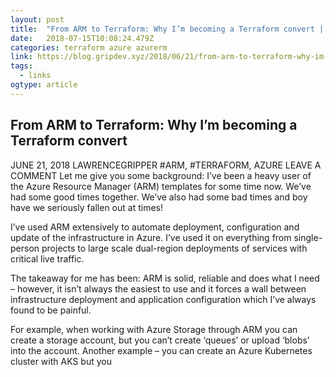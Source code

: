```yaml
---
layout: post 
title:  "From ARM to Terraform: Why I’m becoming a Terraform convert | GripDev" 
date:   2018-07-15T10:08:24.479Z 
categories: terraform azure azurerm
link: https://blog.gripdev.xyz/2018/06/21/from-arm-to-terraform-why-im-becoming-a-terraform-convert/ 
tags:
  - links
ogtype: article 
---
```


## From ARM to Terraform: Why I’m becoming a Terraform convert
JUNE 21, 2018
LAWRENCEGRIPPER
#ARM, #TERRAFORM, AZURE
LEAVE A COMMENT
Let me give you some background: I’ve been a heavy user of the Azure Resource Manager (ARM) templates for some time now. We’ve had some good times together. We’ve also had some bad times and boy have we seriously fallen out at times!

I’ve used ARM extensively to automate deployment, configuration and update of the infrastructure in Azure. I’ve used it on everything from single-person projects to large scale dual-region deployments of services with critical live traffic.

The takeaway for me has been: ARM is solid, reliable and does what I need – however, it isn’t always the easiest to use and it forces a wall between infrastructure deployment and application configuration which I’ve always found to be painful.

For example, when working with Azure Storage through ARM you can create a storage account, but you can’t create ‘queues’ or upload ‘blobs’ into the account. Another example – you can create an Azure Kubernetes cluster with AKS but you